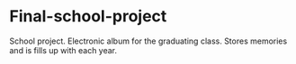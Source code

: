 # Final-school-project
School project. Electronic album for the graduating class. Stores memories and is fills up with each year.
